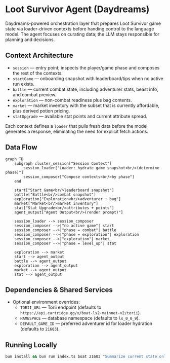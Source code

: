 # Loot Survivor Agent (Daydreams)

Daydreams-powered orchestration layer that prepares Loot Survivor game state via loader-driven contexts before handing control to the language model. The agent focuses on curating data; the LLM stays responsible for planning and decisions.

## Context Architecture

- `session` — entry point; inspects the player/game phase and composes the rest of the contexts.
- `startGame` — onboarding snapshot with leaderboard/tips when no active run exists.
- `battle` — current combat state, including adventurer stats, beast info, and combat preview.
- `exploration` — non-combat readiness plus bag contents.
- `market` — market inventory with the subset that is currently affordable, plus derived potion pricing.
- `statUpgrade` — available stat points and current attribute spread.

Each context defines a `loader` that pulls fresh data before the model generates a response, eliminating the need for explicit fetch actions.

## Data Flow

```mermaid
graph TD
    subgraph cluster_session["Session Context"]
        session_loader["Loader: hydrate game snapshot<br/>(determine phase)"]
        session_composer["Compose contexts<br/>by phase"]
    end

    start["Start Game<br/>leaderboard snapshot"]
    battle["Battle<br/>combat snapshot"]
    exploration["Exploration<br/>adventurer + bag"]
    market["Market<br/>market inventory"]
    stat["Stat Upgrade<br/>attributes + points"]
    agent_output["Agent Output<br/>(render prompt)"]

    session_loader --> session_composer
    session_composer -->|"no active game"| start
    session_composer -->|"phase = combat"| battle
    session_composer -->|"phase = exploration"| exploration
    session_composer -->|"exploration"| market
    session_composer -->|"phase = level_up"| stat
    
    exploration --> market
    start --> agent_output
    battle --> agent_output
    exploration --> agent_output
    market --> agent_output
    stat --> agent_output
```

## Dependencies & Shared Services

- Optional environment overrides:
  - `TORII_URL` — Torii endpoint (defaults to `https://api.cartridge.gg/x/boat-ls2-mainnet-v2/torii`).
  - `NAMESPACE` — database namespace (defaults to `ls_0_0_9`).
  - `DEFAULT_GAME_ID` — preferred adventurer id for loader hydration (defaults to `21603`).

## Running Locally

```bash
bun install && bun run index.ts boat 21603 "Summarize current state only."
```
